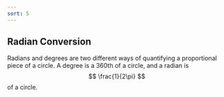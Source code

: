 ```yaml
---
sort: 5
---
```


## Radian Conversion

Radians and degrees are two different ways of quantifying a proportional piece of a circle. A degree is a 360th of a circle, and a radian is $$ \frac{1}{2\pi} $$ of a circle.